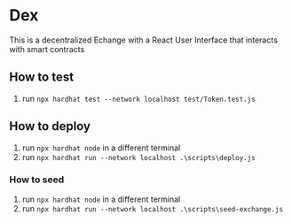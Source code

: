 # Dex

This is a decentralized Echange with a React User Interface that interacts with smart contracts

## How to test

1. run `npx hardhat test --network localhost test/Token.test.js`

## How to deploy

1. run `npx hardhat node` in a different terminal
2. run `npx hardhat run --network localhost .\scripts\deploy.js`

### How to seed

1. run `npx hardhat node` in a different terminal
2. run `npx hardhat run --network localhost .\scripts\seed-exchange.js`
